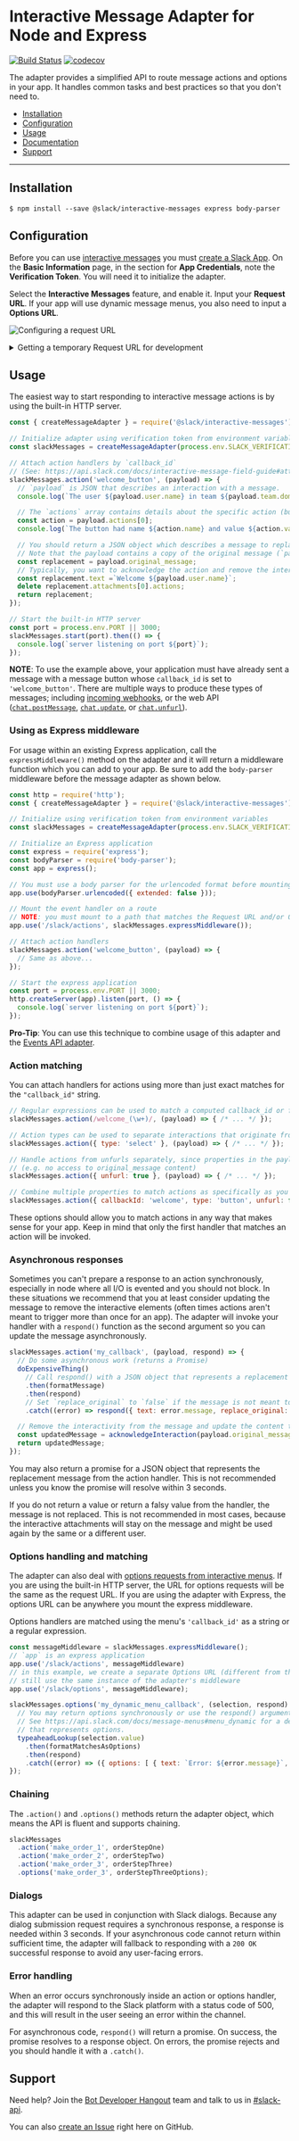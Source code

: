 # Interactive Message Adapter for Node and Express

[![Build Status](https://travis-ci.org/slackapi/node-slack-interactive-messages.svg?branch=master)](https://travis-ci.org/slackapi/node-slack-interactive-messages)
[![codecov](https://codecov.io/gh/slackapi/node-slack-interactive-messages/branch/master/graph/badge.svg)](https://codecov.io/gh/slackapi/node-slack-interactive-messages)

The adapter provides a simplified API to route message actions and options in your app. It handles
common tasks and best practices so that you don't need to.

*  [Installation](#installation)
*  [Configuration](#configuration)
*  [Usage](#usage)
*  [Documentation](#documentation)
*  [Support](#support)

---

## Installation

```
$ npm install --save @slack/interactive-messages express body-parser
```

## Configuration

Before you can use [interactive messages](https://api.slack.com/interactive-messages) you must
[create a Slack App](https://api.slack.com/apps/new). On the **Basic Information** page, in the section
for **App Credentials**, note the **Verification Token**. You will need it to initialize the adapter.

Select the **Interactive Messages** feature, and enable it. Input your **Request URL**. If your app
will use dynamic message menus, you also need to input a **Options URL**.

![Configuring a request URL](support/interactive-messages.gif)

<details>
<summary>Getting a temporary Request URL for development</summary>

If you're just getting started with development, you may not have a publicly accessible URL for
your app. We recommend using a development proxy, such as [ngrok](https://ngrok.com/) or
[localtunnel](https://localtunnel.github.io/www/), to generate a URL that can forward requests to
your local machine. Once you've installed the development proxy of your choice, run it to begin
forwarding requests to a specific port (for example, 3000).

> ngrok: `ngrok http 3000`

> localtunnel: `lt --port 3000`

![Starting a development proxy](support/ngrok.gif)

The output should show you a newly generated URL that you can use (ngrok will actually show you two
and we recommend the one that begins with "https"). Let's call this the base URL (for example,
`https://d9f6dad3.ngrok.io`)

To create the request URL, we add the path where our app listens for message actions onto the end of
the base URL. This will depend on your app, but if you are using the built-in HTTP server, the
path is `/slack/actions`. In this example the request URL would be
`https://d9f6dad3.ngrok.io/slack/actions`.

</details>

## Usage

The easiest way to start responding to interactive message actions is by using the built-in HTTP
server.

```javascript
const { createMessageAdapter } = require('@slack/interactive-messages');

// Initialize adapter using verification token from environment variables
const slackMessages = createMessageAdapter(process.env.SLACK_VERIFICATION_TOKEN);

// Attach action handlers by `callback_id`
// (See: https://api.slack.com/docs/interactive-message-field-guide#attachment_fields)
slackMessages.action('welcome_button', (payload) => {
  // `payload` is JSON that describes an interaction with a message.
  console.log(`The user ${payload.user.name} in team ${payload.team.domain} pressed the welcome button`);

  // The `actions` array contains details about the specific action (button press, menu selection, etc.)
  const action = payload.actions[0];
  console.log(`The button had name ${action.name} and value ${action.value}`);

  // You should return a JSON object which describes a message to replace the original.
  // Note that the payload contains a copy of the original message (`payload.original_message`).
  const replacement = payload.original_message;
  // Typically, you want to acknowledge the action and remove the interactive elements from the message
  const replacement.text =`Welcome ${payload.user.name}`;
  delete replacement.attachments[0].actions;
  return replacement;
});

// Start the built-in HTTP server
const port = process.env.PORT || 3000;
slackMessages.start(port).then(() => {
  console.log(`server listening on port ${port}`);
});
```

**NOTE**: To use the example above, your application must have already sent a message with a message
button whose `callback_id` is set to `'welcome_button'`. There are multiple ways to produce these
types of messages; including [incoming webhooks](https://api.slack.com/incoming-webhooks), or the
web API ([`chat.postMessage`](https://api.slack.com/methods/chat.postMessage),
[`chat.update`](https://api.slack.com/methods/chat.update), or
[`chat.unfurl`](https://api.slack.com/methods/chat.unfurl)).

### Using as Express middleware

For usage within an existing Express application, call the `expressMiddleware()` method on the
adapter and it will return a middleware function which you can add to your app. Be sure to add
the `body-parser` middleware before the message adapter as shown below.

```javascript
const http = require('http');
const { createMessageAdapter } = require('@slack/interactive-messages');

// Initialize using verification token from environment variables
const slackMessages = createMessageAdapter(process.env.SLACK_VERIFICATION_TOKEN);

// Initialize an Express application
const express = require('express');
const bodyParser = require('body-parser');
const app = express();

// You must use a body parser for the urlencoded format before mounting the adapter
app.use(bodyParser.urlencoded({ extended: false }));

// Mount the event handler on a route
// NOTE: you must mount to a path that matches the Request URL and/or Options URL that was configured
app.use('/slack/actions', slackMessages.expressMiddleware());

// Attach action handlers
slackMessages.action('welcome_button', (payload) => {
  // Same as above...
});

// Start the express application
const port = process.env.PORT || 3000;
http.createServer(app).listen(port, () => {
  console.log(`server listening on port ${port}`);
});
```

**Pro-Tip**: You can use this technique to combine usage of this adapter and the
[Events API adapter](https://github.com/slackapi/node-slack-events-api).

### Action matching

You can attach handlers for actions using more than just exact matches for the `"callback_id"` string.

```javascript
// Regular expressions can be used to match a computed callback_id or family of callback_id's
slackMessages.action(/welcome_(\w+)/, (payload) => { /* ... */ });

// Action types can be used to separate interactions that originate from buttons or menus
slackMessages.action({ type: 'select' }, (payload) => { /* ... */ });

// Handle actions from unfurls separately, since properties in the payload can differ
// (e.g. no access to original_message content)
slackMessages.action({ unfurl: true }, (payload) => { /* ... */ });

// Combine multiple properties to match actions as specifically as you desire
slackMessages.action({ callbackId: 'welcome', type: 'button', unfurl: false }, (p) => { /* ... */ });
```

These options should allow you to match actions in any way that makes sense for your app. Keep in
mind that only the first handler that matches an action will be invoked.

### Asynchronous responses

Sometimes you can't prepare a response to an action synchronously, especially in node where all I/O
is evented and you should not block. In these situations we recommend that you at least consider
updating the message to remove the interactive elements (often times actions aren't meant to trigger
more than once for an app). The adapter will invoke your handler with a `respond()` function as the
second argument so you can update the message asynchronously.

```javascript
slackMessages.action('my_callback', (payload, respond) => {
  // Do some asynchronous work (returns a Promise)
  doExpensiveThing()
    // Call respond() with a JSON object that represents a replacement message
    .then(formatMessage)
    .then(respond)
    // Set `replace_original` to `false` if the message is not meant to replace the original.
    .catch((error) => respond({ text: error.message, replace_original: false }));

  // Remove the interactivity from the message and update the content to acknowledge the interaction
  const updatedMessage = acknowledgeInteraction(payload.original_message);
  return updatedMessage;
});
```

You may also return a promise for a JSON object that represents the replacement message from the
action handler. This is not recommended unless you know the promise will resolve within 3 seconds.

If you do not return a value or return a falsy value from the handler, the message is not replaced.
This is not recommended in most cases, because the interactive attachments will stay on the message
and might be used again by the same or a different user.

### Options handling and matching

The adapter can also deal with
[options requests from interactive menus](https://api.slack.com/docs/message-menus#menu_dynamic).
If you are using the built-in HTTP server, the URL for options requests will be the same as the
request URL. If you are using the adapter with Express, the options URL can be anywhere you mount
the express middleware.

Options handlers are matched using the menu's `'callback_id'` as a string or a regular expression.

```javascript
const messageMiddleware = slackMessages.expressMiddleware();
// `app` is an express application
app.use('/slack/actions', messageMiddleware)
// in this example, we create a separate Options URL (different from the above Request URL) and
// still use the same instance of the adapter's middleware
app.use('/slack/options', messageMiddleware);

slackMessages.options('my_dynamic_menu_callback', (selection, respond) => {
  // You may return options synchronously or use the respond() argument to send them asynchronously
  // See https://api.slack.com/docs/message-menus#menu_dynamic for a description of a JSON object
  // that represents options.
  typeaheadLookup(selection.value)
    .then(formatMatchesAsOptions)
    .then(respond)
    .catch((error) => ({ options: [ { text: `Error: ${error.message}`, value: 'error' } ] }));
});
```

### Chaining

The `.action()` and `.options()` methods return the adapter object, which means the API is fluent
and supports chaining.

```javascript
slackMessages
  .action('make_order_1', orderStepOne)
  .action('make_order_2', orderStepTwo)
  .action('make_order_3', orderStepThree)
  .options('make_order_3', orderStepThreeOptions);
```


### Dialogs

This adapter can be used in conjunction with Slack dialogs. Because any dialog submission request requires a synchronous response, a response is needed within 3 seconds. If your asynchronous code cannot return within sufficient time, the adapter will fallback to responding with a `200 OK` successful response to avoid any user-facing errors.

### Error handling

When an error occurs synchronously inside an action or options handler, the adapter will respond
to the Slack platform with a status code of 500, and this will result in the user seeing an error
within the channel.

For asynchronous code, `respond()` will return a promise. On success, the promise resolves to a
response object. On errors, the promise rejects and you should handle it with a `.catch()`.

## Support

Need help? Join the [Bot Developer Hangout](https://community.botkit.ai/) team and talk to us in
[#slack-api](https://dev4slack.slack.com/messages/slack-api/).

You can also [create an Issue](https://github.com/slackapi/node-slack-events-api/issues/new)
right here on GitHub.
